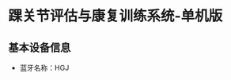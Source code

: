 <!--
 * @Author      : Mr.bin
 * @Date        : 2023-06-25 11:15:42
 * @LastEditTime: 2023-07-25 09:50:40
 * @Description : energy-n14-e13-standalone-ankle-joint
-->

# 踝关节评估与康复训练系统-单机版

## 基本设备信息

- 蓝牙名称：HGJ
